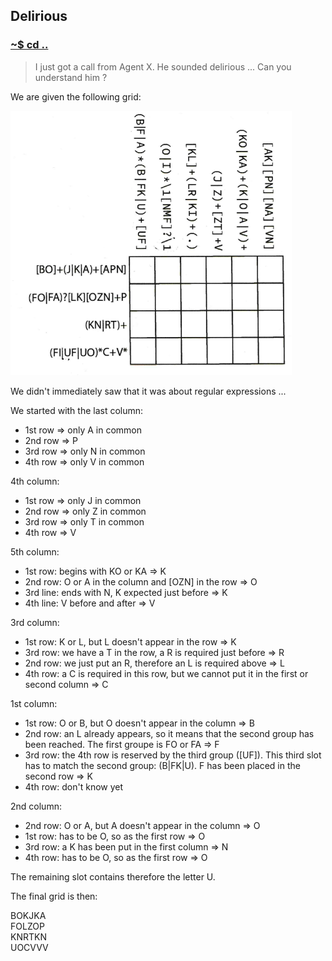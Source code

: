 ## Delirious

### [~$ cd ..](../)

>I just got a call from Agent X. He sounded delirious ...
>Can you understand him ?

We are given the following grid:

![grid](grid.png)

We didn't immediately saw that it was about regular expressions ...

We started with the last column:
* 1st row => only A in common
* 2nd row => P
* 3rd row => only N in common
* 4th row => only V in common

4th column:
* 1st row => only J in common
* 2nd row => only Z in common
* 3rd row => only T in common
* 4th row => V

5th column:
* 1st row: begins with KO or KA => K
* 2nd row: O or A in the column and \[OZN\] in the row => O
* 3rd line: ends with N, K expected just before => K
* 4th line: V before and after => V

3rd column:
* 1st row: K or L, but L doesn't appear in the row => K
* 3rd row: we have a T in the row, a R is required just before => R
* 2nd row: we just put an R, therefore an L is required above => L
* 4th row: a C is required in this row, but we cannot put it in the first or second column => C

1st column:
* 1st row: O or B, but O doesn't appear in the column => B
* 2nd row: an L already appears, so it means that the second group has been reached. The first groupe is FO or FA => F
* 3rd row: the 4th row is reserved by the third group (\[UF\]). This third slot has to match the second group: (B\|FK\|U). F has been placed in the second row => K
* 4th row: don't know yet

2nd column:
* 2nd row: O or A, but A doesn't appear in the column => O
* 1st row: has to be O, so as the first row => O
* 3rd row: a K has been put in the first column => N
* 4th row: has to be O, so as the first row => O

The remaining slot contains therefore the letter U.

The final grid is then:

BOKJKA  
FOLZOP  
KNRTKN  
UOCVVV  
